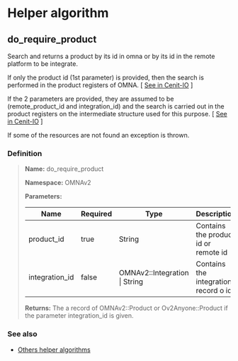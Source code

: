 # Helper algorithm

## do_require_product

Search and returns a product by its id in omna or by its id in the remote platform to be integrate.

If only the product id (1st parameter) is provided, then the search is performed in the product registers of OMNA.
[ [See in Cenit-IO](https://cenit.io/json_data_type?f[namespace][24075][v]=OMNAv2&f[name][24160][o]=is&f[name][24160][v]=Product) ]

If the 2 parameters are provided, they are assumed to be (remote_product_id and integration_id) and the search is 
carried out in the product registers on the intermediate structure used for this purpose.
[ [See in Cenit-IO](https://cenit.io/json_data_type?f[namespace][24075][v]=OMNAv2&f[name][24160][o]=is&f[name][24160][v]=IntegrationProduct) ]

If some of the resources are not found an exception is thrown.
    
### Definition

> **Name:** do_require_product
> 
> **Namespace:** OMNAv2
>
> **Parameters:**
> 
> | Name | Required | Type | Description |
> | ---- | -------- | ---- | ----------- |
> | product_id | true | String | Contains the product id or remote id |
> | integration_id | false | OMNAv2::Integration \| String | Contains the integration record o id |
>
> **Returns:** The a record of OMNAv2::Product or Ov2Anyone::Product if the parameter integration_id is given.

### See also
* [Others helper algorithms](overview?id=do_require_product)